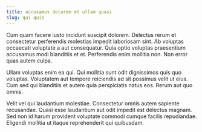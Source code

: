 ```yaml
---
title: accusamus dolorem et ullam quasi
slug: qui quis
---
```


Cum quam facere iusto incidunt suscipit dolorem. Delectus rerum et consectetur perferendis molestias impedit laboriosam sint. Ab voluptas occaecati voluptate a aut consequatur. Quia optio voluptas praesentium accusamus modi blanditiis et et. Perferendis enim mollitia non. Non error quas autem culpa.

Ullam voluptas enim ea qui. Qui mollitia sunt odit dignissimos quis quo voluptas. Voluptatem aut tempore reiciendis ad sit possimus velit ut eius. Cum sed qui blanditiis et autem quia perspiciatis natus eos. Rerum aut quo omnis.

Velit vel qui laudantium molestiae. Consectetur omnis autem sapiente recusandae. Quasi esse laudantium aut odit impedit est delectus magnam. Sed non id harum provident voluptate commodi cumque facilis repudiandae. Eligendi mollitia ut itaque reprehenderit qui quibusdam.
